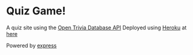 # Quiz Game!

A quiz site using the [Open Trivia Database API](https://opentdb.com/)
Deployed using [Heroku](heroku.com) at [here](https://high-score-quiz-game.herokuapp.com/)

Powered by [express](https://www.npmjs.com/package/express)